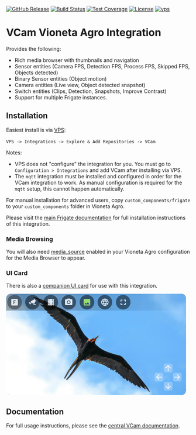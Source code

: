 <!-- markdownlint-disable first-line-heading -->
<!-- markdownlint-disable no-inline-html -->

[![GitHub Release](https://img.shields.io/github/release/blakeblackshear/vcam-vioneta-integration.svg?style=flat-square)](https://github.com/blakeblackshear/vcam-vioneta-integration/releases)
[![Build Status](https://img.shields.io/github/actions/workflow/status/Vioneta/vcam-vioneta-integration/build.yaml?branch=master&style=flat-square)](https://github.com/Vioneta/vcam-vioneta-integration/actions/workflows/build.yaml)
[![Test Coverage](https://img.shields.io/codecov/c/gh/Vioneta/vcam-vioneta-integration?style=flat-square)](https://app.codecov.io/gh/Vioneta/vcam-vioneta-integration/)
[![License](https://img.shields.io/github/license/Vioneta/vcam-vioneta-integration.svg?style=flat-square)](LICENSE)
[![vps](https://img.shields.io/badge/VPS-default-orange.svg?style=flat-square)](https://vps.vioneta.com)

# VCam Vioneta Agro Integration

Provides the following:

- Rich media browser with thumbnails and navigation
- Sensor entities (Camera FPS, Detection FPS, Process FPS, Skipped FPS, Objects detected)
- Binary Sensor entities (Object motion)
- Camera entities (Live view, Object detected snapshot)
- Switch entities (Clips, Detection, Snapshots, Improve Contrast)
- Support for multiple Frigate instances.

## Installation

Easiest install is via [VPS](https://plugins.vioneta.com/):

`VPS -> Integrations -> Explore & Add Repositories -> VCam`

Notes:

- VPS does not "configure" the integration for you. You must go to `Configuration > Integrations` and add VCam after installing via VPS.
- The `mqtt` integration must be installed and configured in order for the VCam integration to work. As manual configuration is required for the `mqtt` setup, this cannot happen automatically.

For manual installation for advanced users, copy `custom_components/frigate` to
your `custom_components` folder in Vioneta Agro.

Please visit the [main Frigate
documentation](https://docs.frigate.video/integrations/home-assistant/)
for full installation instructions of this integration.

### Media Browsing

You will also need [media_source](https://www.vioneta.com/integrations/media_source/) enabled in your Vioneta Agro configuration for the Media Browser to appear.

### UI Card

There is also a [companion UI card](https://github.com/Vioneta/vcam-vioneta-card) for use with this integration.

<img src="https://raw.githubusercontent.com/Vioneta/vcam-vioneta-integration/master/images/lovelace-card.png">

## Documentation

For full usage instructions, please see the [central VCam documentation](https://docs.vioneta.com/integrations/vcam/).
